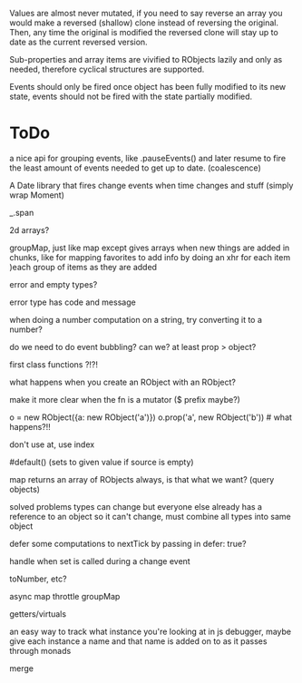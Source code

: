 


Values are almost never mutated, if you need to say reverse an array you would make a reversed (shallow) clone instead of reversing the original. Then, any time the original is modified the reversed clone will stay up to date as the current reversed version.

Sub-properties and array items are vivified to RObjects lazily and only as needed, therefore cyclical structures are supported.

Events should only be fired once object has been fully modified to its new state, events should not be fired with the state partially modified.

# ToDo

a nice api for grouping events, like .pauseEvents() and later resume to fire the least amount of events needed to get up to date. (coalescence)

A Date library that fires change events when time changes and stuff (simply wrap Moment)


_.span

2d arrays?

groupMap, just like map except gives arrays when new things are added in chunks, like for mapping favorites to add info by doing an xhr for each item )each group of items as they are added

error and empty types?

error type has code and message

when doing a number computation on a string, try converting it to a number?



do we need to do event bubbling? can we?
at least prop > object?

first class functions ?!?!

what happens when you create an RObject with an RObject?

make it more clear when the fn is a mutator ($ prefix maybe?)

o = new RObject({a: new RObject('a')})
o.prop('a', new RObject('b')) # what happens?!!


don't use at, use index

#default() (sets to given value if source is empty)

map returns an array of RObjects always, is that what we want? (query objects)

solved problems
types can change but everyone else already has a reference to an object so it can't change, must combine all types into same object

defer some computations to nextTick by passing in defer: true?

handle when set is called during a change event

toNumber, etc?

async map
throttle
groupMap

getters/virtuals

an easy way to track what instance you're looking at in js debugger, maybe give each instance a name and that name is added on to as it passes through monads

merge
